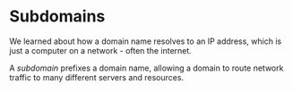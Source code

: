 # Subdomains

We learned about how a domain name resolves to an IP address, which is just a computer on a network - often the internet.

A *subdomain* prefixes a domain name, allowing a domain to route network traffic to many different servers and resources. 

